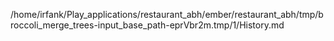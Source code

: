 /home/irfank/Play_applications/restaurant_abh/ember/restaurant_abh/tmp/broccoli_merge_trees-input_base_path-eprVbr2m.tmp/1/History.md